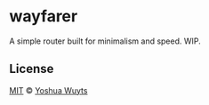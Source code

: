 # wayfarer
A simple router built for minimalism and speed. WIP.

## License
[MIT](https://tldrlegal.com/license/mit-license) © [Yoshua Wuyts](yoshuawuyts.com)